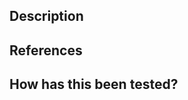 <!--- Provide a general summary of your changes in the Title above -->

## Description
<!--- Briefly describe your changes -->

## References
<!--- Provide a link to a task, concept, Slack conversation or other resource to support this change -->

## How has this been tested?
<!--- Explain how you tested these changes, i.e. unit tests, local testing, cluster... -->
